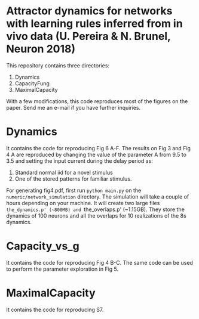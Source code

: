 # Attractor dynamics for networks with learning rules inferred from in vivo data (U. Pereira & N. Brunel, Neuron 2018)

This repository contains three directories:

1. Dynamics
2. CapacityFung
3. MaximalCapacity
 
With a few modifications, this code reproduces most of the figures on the paper. Send me an 
e-mail if you have further inquiries.

# Dynamics
It contains the code for reproducing Fig 6 A-F. 
The results on Fig 3 and Fig 4 A are reproduced by changing the value of the parameter A from 9.5 to 3.5 and setting the input current during the delay period as:

1. Standard normal iid for a novel stimulus
2. One of the stored patterns for familiar stimulus.


For generating fig4.pdf, first run `python main.py` on the `numeric/network_simulation` directory. The simulation
will take a couple of hours depending on your machine. It will create two large files `the_dynamics.p' (~800MB) and `the_overlaps.p' (~1.15GB). They store the dynamics of 100 neurons and all the overlaps for 10 realizations of the 8s dynamics.


# Capacity_vs_g
It contains the code for reproducing Fig 4 B-C. 
The same code can be used to perform the parameter exploration in Fig 5.

# MaximalCapacity
It contains the code for reproducing S7.



